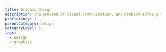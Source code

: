 ```yaml
---
title: Graphic Design
description: The process of visual communication, and problem-solving through the use of type, space and image.
proficiency: 1
parentCategory: Design
categoryLevel: 1
tags:
  - design
  - graphics
---
```

